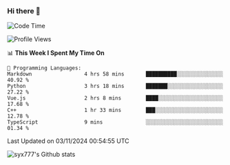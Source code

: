 ### Hi there 👋

<!--
**syx777/syx777** is a ✨ _special_ ✨ repository because its `README.md` (this file) appears on your GitHub profile.

Here are some ideas to get you started:

- 🔭 I’m currently working on ...
- 🌱 I’m currently learning ...
- 👯 I’m looking to collaborate on ...
- 🤔 I’m looking for help with ...
- 💬 Ask me about ...
- 📫 How to reach me: ...
- 😄 Pronouns: ...
- ⚡ Fun fact: ...
-->
<!--START_SECTION:waka-->
![Code Time](http://img.shields.io/badge/Code%20Time-247%20hrs%2046%20mins-blue)

![Profile Views](http://img.shields.io/badge/Profile%20Views-0-blue)

📊 **This Week I Spent My Time On** 

```text
💬 Programming Languages: 
Markdown                 4 hrs 58 mins       ██████████░░░░░░░░░░░░░░░   40.92 % 
Python                   3 hrs 18 mins       ███████░░░░░░░░░░░░░░░░░░   27.22 % 
Vue.js                   2 hrs 8 mins        ████░░░░░░░░░░░░░░░░░░░░░   17.68 % 
C++                      1 hr 33 mins        ███░░░░░░░░░░░░░░░░░░░░░░   12.78 % 
TypeScript               9 mins              ░░░░░░░░░░░░░░░░░░░░░░░░░   01.34 % 
```


 Last Updated on 03/11/2024 00:54:55 UTC
<!--END_SECTION:waka-->

![syx777's Github stats](https://github-readme-stats-syx777.vercel.app/api?username=syx777&show_icons=true&count_private=true)
